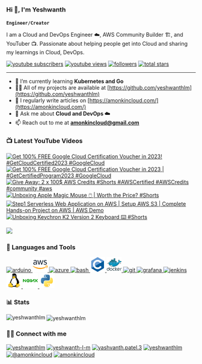 ### Hi 👋, I'm Yeshwanth

**`Engineer/Creator`**

I am a Cloud and DevOps Engineer ☁️, AWS Community Builder 🏗️, and YouTuber 📺. Passionate about helping people get into Cloud and sharing my learnings in Cloud, DevOps.

   <p align="left">
      <a href="https://www.youtube.com/c/amonkincloud?sub_confirmation=1">
         <img alt="youtube subscribers" title="Subscribe to my YouTube channel" src="https://custom-icon-badges.demolab.com/youtube/channel/subscribers/UCwhERUcuzUCwr8x8mQ8zrcw?color=%23E05D44&label=SUBSCRIBE&logo=video&logoColor=white&style=for-the-badge&labelColor=CE4630"/></a> 
      <a href="https://www.youtube.com/c/amonkincloud">
         <img alt="youtube views" title="YouTube views" src="https://custom-icon-badges.demolab.com/youtube/channel/views/UCwhERUcuzUCwr8x8mQ8zrcw?color=%23E1AD0E&logo=eye&logoColor=white&style=for-the-badge&labelColor=C79600"/></a> 
      <a href="https://github.com/yeshwanthlm?tab=followers">
         <img alt="followers" title="Follow me on Github" src="https://custom-icon-badges.demolab.com/github/followers/yeshwanthlm?color=236ad3&labelColor=1155ba&style=for-the-badge&logo=person-add&label=Follow&logoColor=white"/></a>
      <a href="https://github.com/yeshwanthlm?tab=repositories&sort=stargazers">
         <img alt="total stars" title="Total stars on GitHub" src="https://custom-icon-badges.demolab.com/github/stars/yeshwanthlm?color=55960c&style=for-the-badge&labelColor=488207&logo=star"/></a>
   </p>

---

- 🌱 I’m currently learning **Kubernetes and Go**
- 👨‍💻 All of my projects are available at [https://github.com/yeshwanthlm](https://github.com/yeshwanthlm)
- 📝 I regularly write articles on [https://amonkincloud.com/](https://amonkincloud.com/)
- 💬 Ask me about **Cloud and DevOps ☁️**
- 📫 Reach out to me at **amonkincloud@gmail.com**


### 📺 Latest YouTube Videos

<!-- BEGIN YOUTUBE-CARDS -->
[![Get 100% FREE Google Cloud Certification Voucher in 2023! #GetCloudCertified2023 #GoogleCloud](https://ytcards.demolab.com/?id=tDO521OnZgk&title=Get+100%25+FREE+Google+Cloud+Certification+Voucher+in+2023%21+%23GetCloudCertified2023+%23GoogleCloud&lang=en&timestamp=1681201275&background_color=%230d1117&title_color=%23ffffff&stats_color=%23dedede&width=250 "Get 100% FREE Google Cloud Certification Voucher in 2023! #GetCloudCertified2023 #GoogleCloud")](https://www.youtube.com/watch?v=tDO521OnZgk)
[![Get 100% FREE Google Cloud Certification Voucher in 2023 | #GetCertifiedProgram2023 #GoogleCloud](https://ytcards.demolab.com/?id=VdB6WTYvRzw&title=Get+100%25+FREE+Google%C2%A0Cloud%C2%A0Certification+Voucher+in+2023+%7C+%23GetCertifiedProgram2023+%23GoogleCloud&lang=en&timestamp=1681198895&background_color=%230d1117&title_color=%23ffffff&stats_color=%23dedede&width=250 "Get 100% FREE Google Cloud Certification Voucher in 2023 | #GetCertifiedProgram2023 #GoogleCloud")](https://www.youtube.com/watch?v=VdB6WTYvRzw)
[![Give Away: 2 x 100$ AWS Credits #Shorts #AWSCertified #AWSCredits #community #aws](https://ytcards.demolab.com/?id=NuMPddBTO0M&title=Give+Away%3A+2+x+100%24+AWS+Credits+%23Shorts+%23AWSCertified+%23AWSCredits+%23community+%23aws&lang=en&timestamp=1680953004&background_color=%230d1117&title_color=%23ffffff&stats_color=%23dedede&width=250 "Give Away: 2 x 100$ AWS Credits #Shorts #AWSCertified #AWSCredits #community #aws")](https://www.youtube.com/watch?v=NuMPddBTO0M)
[![Unboxing Apple Magic Mouse 🖱️ | Worth the Price? #Shorts](https://ytcards.demolab.com/?id=WxGdljllhlo&title=Unboxing+Apple+Magic+Mouse+%F0%9F%96%B1%EF%B8%8F+%7C+Worth+the+Price%3F+%23Shorts&lang=en&timestamp=1680948590&background_color=%230d1117&title_color=%23ffffff&stats_color=%23dedede&width=250 "Unboxing Apple Magic Mouse 🖱️ | Worth the Price? #Shorts")](https://www.youtube.com/watch?v=WxGdljllhlo)
[![Step1 Serverless Web Application on AWS | Setup AWS S3 | Complete Hands-on Project on AWS | AWS Demo](https://ytcards.demolab.com/?id=xHJsgED5Mqc&title=Step1+Serverless+Web+Application+on+AWS+%7C+Setup+AWS+S3+%7C+Complete+Hands-on+Project+on+AWS+%7C+AWS+Demo&lang=en&timestamp=1680870610&background_color=%230d1117&title_color=%23ffffff&stats_color=%23dedede&width=250 "Step1 Serverless Web Application on AWS | Setup AWS S3 | Complete Hands-on Project on AWS | AWS Demo")](https://www.youtube.com/watch?v=xHJsgED5Mqc)
[![Unboxing Keychron K2 Version 2 Keyboard ⌨️ #Shorts](https://ytcards.demolab.com/?id=kRe4FhcoqR0&title=Unboxing+Keychron+K2+Version+2+Keyboard+%E2%8C%A8%EF%B8%8F+%23Shorts&lang=en&timestamp=1680791956&background_color=%230d1117&title_color=%23ffffff&stats_color=%23dedede&width=250 "Unboxing Keychron K2 Version 2 Keyboard ⌨️ #Shorts")](https://www.youtube.com/watch?v=kRe4FhcoqR0)
<!-- END YOUTUBE-CARDS -->

[<img src="https://custom-icon-badges.demolab.com/badge/-Subscribe%20For%20More-red?style=for-the-badge&logo=video&logoColor=white"/>](https://www.youtube.com/c/amonkincloud?sub_confirmation=1)

### 🧰 Languages and Tools

<p align="left"> <a href="https://www.arduino.cc/" target="_blank" rel="noreferrer"> <img src="https://cdn.worldvectorlogo.com/logos/arduino-1.svg" alt="arduino" width="40" height="40"/> </a> <a href="https://aws.amazon.com" target="_blank" rel="noreferrer"> <img src="https://raw.githubusercontent.com/devicons/devicon/master/icons/amazonwebservices/amazonwebservices-original-wordmark.svg" alt="aws" width="40" height="40"/> </a> <a href="https://azure.microsoft.com/en-in/" target="_blank" rel="noreferrer"> <img src="https://www.vectorlogo.zone/logos/microsoft_azure/microsoft_azure-icon.svg" alt="azure" width="40" height="40"/> </a> <a href="https://www.gnu.org/software/bash/" target="_blank" rel="noreferrer"> <img src="https://www.vectorlogo.zone/logos/gnu_bash/gnu_bash-icon.svg" alt="bash" width="40" height="40"/> </a> <a href="https://www.cprogramming.com/" target="_blank" rel="noreferrer"> <img src="https://raw.githubusercontent.com/devicons/devicon/master/icons/c/c-original.svg" alt="c" width="40" height="40"/> </a> <a href="https://www.docker.com/" target="_blank" rel="noreferrer"> <img src="https://raw.githubusercontent.com/devicons/devicon/master/icons/docker/docker-original-wordmark.svg" alt="docker" width="40" height="40"/> </a> <a href="https://git-scm.com/" target="_blank" rel="noreferrer"> <img src="https://www.vectorlogo.zone/logos/git-scm/git-scm-icon.svg" alt="git" width="40" height="40"/> </a> <a href="https://grafana.com" target="_blank" rel="noreferrer"> <img src="https://www.vectorlogo.zone/logos/grafana/grafana-icon.svg" alt="grafana" width="40" height="40"/> </a> <a href="https://www.jenkins.io" target="_blank" rel="noreferrer"> <img src="https://www.vectorlogo.zone/logos/jenkins/jenkins-icon.svg" alt="jenkins" width="40" height="40"/> </a> <a href="https://www.linux.org/" target="_blank" rel="noreferrer"> <img src="https://raw.githubusercontent.com/devicons/devicon/master/icons/linux/linux-original.svg" alt="linux" width="40" height="40"/> </a> <a href="https://www.nginx.com" target="_blank" rel="noreferrer"> <img src="https://raw.githubusercontent.com/devicons/devicon/master/icons/nginx/nginx-original.svg" alt="nginx" width="40" height="40"/> </a> <a href="https://www.python.org" target="_blank" rel="noreferrer"> <img src="https://raw.githubusercontent.com/devicons/devicon/master/icons/python/python-original.svg" alt="python" width="40" height="40"/> </a> </p>

### 📊 Stats
<p><img align="left" src="https://github-readme-stats.vercel.app/api/top-langs?username=yeshwanthlm&show_icons=true&locale=en&layout=compact" alt="yeshwanthlm" /></p>

<p>&nbsp;<img align="center" src="https://github-readme-stats.vercel.app/api?username=yeshwanthlm&show_icons=true&locale=en" alt="yeshwanthlm" /></p>

### 🏄‍♂️ Connect with me
   <p align="left">
   <a href="https://dev.to/yeshwanthlm" target="blank"><img align="center" src="https://raw.githubusercontent.com/rahuldkjain/github-profile-readme-generator/master/src/images/icons/Social/devto.svg" alt="yeshwanthlm" height="30" width="40" /></a>
   <a href="https://linkedin.com/in/yeshwanth-l-m" target="blank"><img align="center" src="https://raw.githubusercontent.com/rahuldkjain/github-profile-readme-generator/master/src/images/icons/Social/linked-in-alt.svg" alt="yeshwanth-l-m" height="30" width="40" /></a>
   <a href="https://fb.com/yashvanth.patel.3" target="blank"><img align="center" src="https://raw.githubusercontent.com/rahuldkjain/github-profile-readme-generator/master/src/images/icons/Social/facebook.svg" alt="yashvanth.patel.3" height="30" width="40" /></a>
   <a href="https://instagram.com/yeshwanthlm" target="blank"><img align="center" src="https://raw.githubusercontent.com/rahuldkjain/github-profile-readme-generator/master/src/images/icons/Social/instagram.svg" alt="yeshwanthlm" height="30" width="40" /></a>
   <a href="https://hashnode.com/@amonkincloud" target="blank"><img align="center" src="https://raw.githubusercontent.com/rahuldkjain/github-profile-readme-generator/master/src/images/icons/Social/hashnode.svg" alt="@amonkincloud" height="30" width="40" /></a>
   <a href="https://www.youtube.com/c/amonkincloud" target="blank"><img align="center" src="https://raw.githubusercontent.com/rahuldkjain/github-profile-readme-generator/master/src/images/icons/Social/youtube.svg" alt="amonkincloud" height="30" width="40" /></a>
   </p>
